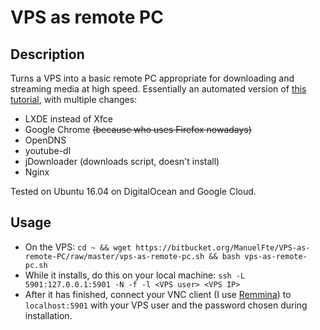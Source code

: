 # VPS as remote PC

## Description


Turns a VPS into a basic remote PC appropriate for downloading and streaming media at high speed. Essentially an automated version of [this tutorial](https://www.digitalocean.com/community/tutorials/how-to-install-and-configure-vnc-on-ubuntu-16-04), with multiple changes:

* LXDE instead of Xfce
* Google Chrome ~~(because who uses Firefox nowadays)~~
* OpenDNS
* youtube-dl
* jDownloader (downloads script, doesn't install)
* Nginx

Tested on Ubuntu 16.04 on DigitalOcean and Google Cloud.

## Usage

* On the VPS: `cd ~ && wget https://bitbucket.org/ManuelFte/VPS-as-remote-PC/raw/master/vps-as-remote-pc.sh && bash vps-as-remote-pc.sh`
* While it installs, do this on your local machine: `ssh -L 5901:127.0.0.1:5901 -N -f -l <VPS user> <VPS IP>`
* After it has finished, connect your VNC client (I use [Remmina](https://www.remmina.org)) to `localhost:5901` with your VPS user and the password chosen during installation.